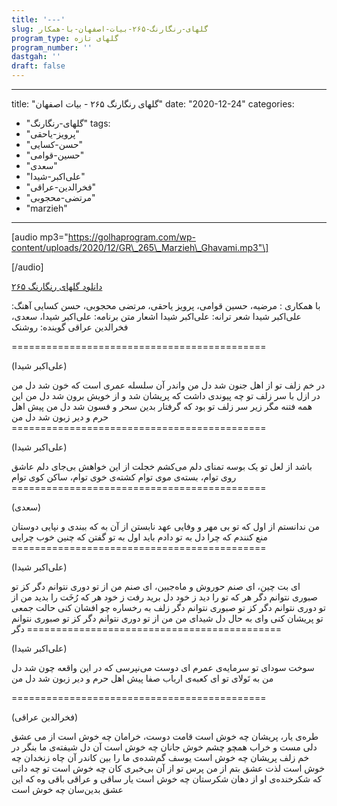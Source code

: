 ```yaml
---
title: '---'
slug: گلهای-رنگارنگ-۲۶۵-بیات-اصفهان-با-همکار
program_type: گلهای تازه
program_number: ''
dastgah: ''
draft: false
---
```


---
title: "گلهای رنگارنگ ۲۶۵ - بیات اصفهان"
date: "2020-12-24"
categories: 
  - "گلهای-رنگارنگ"
tags: 
  - "پرویز-یاحقی"
  - "حسن-کسایی"
  - "حسین-قوامی"
  - "سعدی"
  - "علی‌اکبر-شیدا"
  - "فخرالدین-عراقی"
  - "مرتضی-محجوبی"
  - "marzieh"
---

\[audio mp3="https://golhaprogram.com/wp-content/uploads/2020/12/GR\_265\_Marzieh\_Ghavami.mp3"\]

\[/audio\]

[دانلود گلهای رنگارنگ ۲۶۵](https://golhaprogram.com/wp-content/uploads/2020/12/GR_265_Marzieh_Ghavami.mp3)

با همکاری : مرضیه، حسین قوامی، پرویز یاحقی، مرتضی محجوبی، حسن کسایی آهنگ: علی‌اکبر شیدا شعر ترانه: علی‌اکبر شیدا اشعار متن برنامه: علی‌اکبر شیدا، سعدی، فخرالدین عراقی گوینده: روشنک

\============================================

(علی‌اکبر شیدا)

در خم زلف تو از اهل جنون شد دل من واندر آن سلسله عمری است که خون شد دل من در ازل با سر زلف تو چه پیوندی داشت که پریشان شد و از خویش برون شد دل من این همه فتنه مگر زیر سر زلف تو بود که گرفتار بدین سحر و فسون شد دل من پیش اهل حرم و دیر زبون شد دل من ============================================

(علی‌اکبر شیدا)

باشد از لعل تو یک بوسه تمنای دلم می‌کشم خجلت از این خواهش بی‌جای دلم عاشق روی توام، بسته‌ی موی توام کشته‌ی خوی توام، ساکن کوی توام ============================================

(سعدی)

من ندانستم از اول که تو بی مهر و وفایی عهد نابستن از آن به که ببندی و نپایی دوستان منع کنندم که چرا دل به تو دادم باید اول به تو گفتن که چنین خوب چرایی ============================================

(علی‌اکبر شیدا)

ای بت چین، ای صنم حوروش و ماه‌جبین، ای صنم من از تو دوری نتوانم دگر کز تو صبوری نتوانم دگر هر که تو را دید ز خود دل برید رفت ز خود هر که رُخَت را بدید من از تو دوری نتوانم دگر کز تو صبوری نتوانم دگر زلف به رخساره چو افشان کنی حالت جمعی تو پریشان کنی وای به حال دل شیدای من من از تو دوری نتوانم دگر کز تو صبوری نتوانم دگر ============================================

(علی‌اکبر شیدا)

سوخت سودای تو سرمایه‌ی عمرم ای دوست می‌نپرسی که در این واقعه چون شد دل من به تَولای تو ای کعبه‌ی ارباب صفا پیش اهل حرم و دیر زبون شد دل من

\============================================

(فخرالدین عراقی)

طره‌ی یار، پریشان چه خوش است قامت دوست، خرامان چه خوش است از می عشق دلی مست و خراب همچو چشم خوش جانان چه خوش است آن دل شیفته‌ی ما بنگر در خم زلف پریشان چه خوش است یوسف گم‌شده‌ی ما را بین کاندر آن چاه زنخدان چه خوش است لذت عشق بتم از من پرس تو از آن بی‌خبری کان چه خوش است تو چه دانی که شکرخنده‌ی او از دهان شکرستان چه خوش است یار ساقی و عراقی باقی وه که این عشق بدین‌سان چه خوش است
